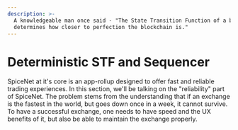 ```yaml
---
description: >-
  A knowledgeable man once said - "The State Transition Function of a blockchain
  determines how closer to perfection the blockchain is."
---
```


# Deterministic STF and Sequencer

SpiceNet at it's core is an app-rollup designed to offer fast and reliable trading experiences. In this section, we'll be talking on the "reliability" part of SpiceNet. The problem stems from the understanding that if an exchange is the fastest in the world, but goes down once in a week, it cannot survive. To have a successful exchange, one needs to have speed and the UX benefits of it, but also be able to maintain the exchange properly.
